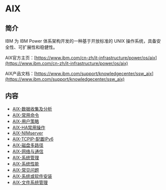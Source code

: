 # AIX

## 简介
IBM 为 IBM Power 体系架构开发的一种基于开放标准的 UNIX 操作系统，具备安全性、可扩展性和稳健性。

AIX官方主页：[https://www.ibm.com/cn-zh/it-infrastructure/power/os/aix](https://www.ibm.com/cn-zh/it-infrastructure/power/os/aix)

AIX产品文档：[https://www.ibm.com/support/knowledgecenter/ssw_aix](https://www.ibm.com/support/knowledgecenter/ssw_aix)

## 内容
- [AIX-数据收集及分析](https://gitbook.big1000.com/05-IBM_Operating_System/01-AIX/01-AIX-%E6%95%B0%E6%8D%AE%E6%94%B6%E9%9B%86%E5%8F%8A%E5%88%86%E6%9E%90.html)
- [AIX-常用命令](https://gitbook.big1000.com/05-IBM_Operating_System/01-AIX/02-AIX-%E5%B8%B8%E7%94%A8%E5%91%BD%E4%BB%A4.html)
- [AIX-用户策略](https://gitbook.big1000.com/05-IBM_Operating_System/01-AIX/03-AIX-%E7%94%A8%E6%88%B7%E7%AD%96%E7%95%A5.html)
- [AIX-HA常用操作](https://gitbook.big1000.com/05-IBM_Operating_System/01-AIX/04-AIX-HA%E5%B8%B8%E7%94%A8%E6%93%8D%E4%BD%9C.html)
- [AIX-NIMserver](https://gitbook.big1000.com/05-IBM_Operating_System/01-AIX/05-AIX-NIMserver.html)
- [AIX-TCPIP-配置IPv6](https://big1000.com/05-IBM_Operating_System/01-AIX/06-AIX-TCPIP-%E9%85%8D%E7%BD%AEIPv6.html)
- [AIX-磁盘多路径](https://gitbook.big1000.com/05-IBM_Operating_System/01-AIX/07-AIX-%E7%A3%81%E7%9B%98%E5%A4%9A%E8%B7%AF%E5%BE%84.html)
- [AIX-网络与通信](https://gitbook.big1000.com/05-IBM_Operating_System/01-AIX/08-AIX-%E7%BD%91%E7%BB%9C%E4%B8%8E%E9%80%9A%E4%BF%A1.html)
- [AIX-系统管理](https://gitbook.big1000.com/05-IBM_Operating_System/01-AIX/09-AIX-%E7%B3%BB%E7%BB%9F%E7%AE%A1%E7%90%86.html)
- [AIX-系统性能](https://gitbook.big1000.com/05-IBM_Operating_System/01-AIX/10-AIX-%E7%B3%BB%E7%BB%9F%E6%80%A7%E8%83%BD.html)
- [AIX-常见问题](https://gitbook.big1000.com/05-IBM_Operating_System/01-AIX/11-AIX-%E5%B8%B8%E8%A7%81%E9%97%AE%E9%A2%98.html)
- [AIX-系统或软件安装](https://gitbook.big1000.com/05-IBM_Operating_System/01-AIX/12-AIX-%E7%B3%BB%E7%BB%9F%E6%88%96%E8%BD%AF%E4%BB%B6%E5%AE%89%E8%A3%85.html)
- [AIX-文件系统管理](https://gitbook.big1000.com/05-IBM_Operating_System/01-AIX/13-AIX-%E6%96%87%E4%BB%B6%E7%B3%BB%E7%BB%9F%E7%AE%A1%E7%90%86.html)